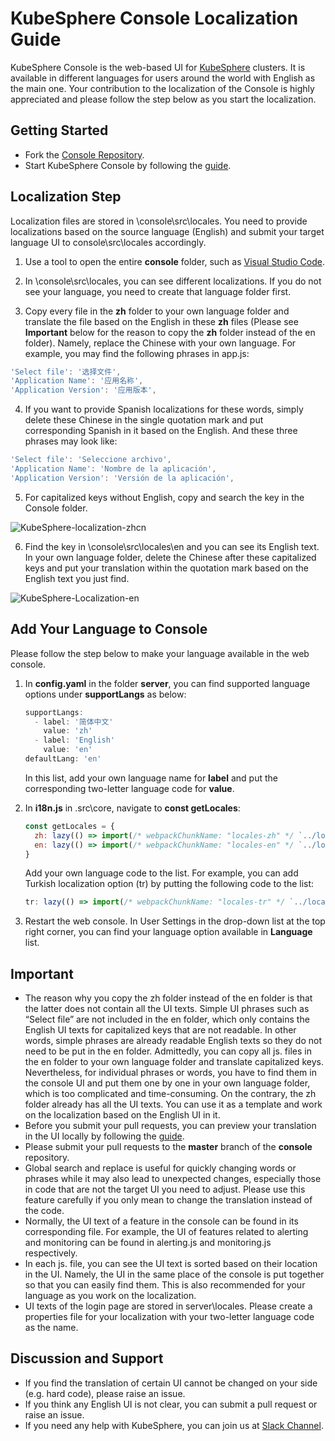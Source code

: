 # KubeSphere Console Localization Guide

KubeSphere Console is the web-based UI for [KubeSphere](https://github.com/kubesphere/kubesphere) clusters. It is available in different languages for users around the world with English as the main one. Your contribution to the localization of the Console is highly appreciated and please follow the step below as you start the localization.

## Getting Started

- Fork the [Console Repository](https://github.com/kubesphere/console).
- Start KubeSphere Console by following the [guide](https://github.com/kubesphere/console/blob/master/README.md).

## Localization Step

Localization files are stored in \console\src\locales. You need to provide localizations based on the source language (English) and submit your target language UI to console\src\locales accordingly.

1. Use a tool to open the entire **console** folder, such as [Visual Studio Code](https://code.visualstudio.com/).

2. In \console\src\locales, you can see different localizations. If you do not see your language, you need to create that language folder first.

3. Copy every file in the **zh** folder to your own language folder and translate the file based on the English in these **zh** files (Please see **Important** below for the reason to copy the **zh** folder instead of the en folder). Namely, replace the Chinese with your own language. For example, you may find the following phrases in app.js:

  ```js
  'Select file': '选择文件',
  'Application Name': '应用名称',
  'Application Version': '应用版本',
  ```

4. If you want to provide Spanish localizations for these words, simply delete these Chinese in the single quotation mark and put corresponding Spanish in it based on the English. And these three phrases may look like:

  ```js
  'Select file': 'Seleccione archivo',
  'Application Name': 'Nombre de la aplicación',
  'Application Version': 'Versión de la aplicación',
  ```

5. For capitalized keys without English, copy and search the key in the Console folder.

  ![KubeSphere-localization-zhcn](https://ap3.qingstor.com/kubesphere-website/docs/copy-capital-key.png)

6. Find the key in \console\src\locales\en and you can see its English text. In your own language folder, delete the Chinese after these capitalized keys and put your translation within the quotation mark based on the English text you just find.

  ![KubeSphere-Localization-en](https://ap3.qingstor.com/kubesphere-website/docs/search-en-text.png)

## Add Your Language to Console

Please follow the step below to make your language available in the web console.

1. In **config.yaml** in the folder **server**, you can find supported language options under **supportLangs** as below:

   ```js
   supportLangs:
     - label: '简体中文'
       value: 'zh'
     - label: 'English'
       value: 'en'
   defaultLang: 'en'
   ```

   In this list, add your own language name for **label** and put the corresponding two-letter language code for **value**.

2. In **i18n.js** in .src\core, navigate to **const getLocales**:

   ```js
   const getLocales = {
     zh: lazy(() => import(/* webpackChunkName: "locales-zh" */ `../locales/zh`)),
     en: lazy(() => import(/* webpackChunkName: "locales-en" */ `../locales/en`)),
   }
   ```

   Add your own language code to the list. For example, you can add Turkish localization option (tr) by putting the following code to the list:

   ```js
   tr: lazy(() => import(/* webpackChunkName: "locales-tr" */ `../locales/tr`)),
   ```

3. Restart the web console. In User Settings in the drop-down list at the top right corner, you can find your language option available in **Language** list.

## Important

- The reason why you copy the zh folder instead of the en folder is that the latter does not contain all the UI texts. Simple UI phrases such as “Select file” are not included in the en folder, which only contains the English UI texts for capitalized keys that are not readable. In other words, simple phrases are already readable English texts so they do not need to be put in the en folder. Admittedly, you can copy all js. files in the en folder to your own language folder and translate capitalized keys. Nevertheless, for individual phrases or words, you have to find them in the console UI and put them one by one in your own language folder, which is too complicated and time-consuming. On the contrary, the zh folder already has all the UI texts. You can use it as a template and work on the localization based on the English UI in it.
- Before you submit your pull requests, you can preview your translation in the UI locally by following the [guide](https://github.com/kubesphere/console/blob/master/README.md).
- Please submit your pull requests to the **master** branch of the **console** repository.
- Global search and replace is useful for quickly changing words or phrases while it may also lead to unexpected changes, especially those in code that are not the target UI you need to adjust. Please use this feature carefully if you only mean to change the translation instead of the code.
- Normally, the UI text of a feature in the console can be found in its corresponding file. For example, the UI of features related to alerting and monitoring can be found in alerting.js and monitoring.js respectively.
- In each js. file, you can see the UI text is sorted based on their location in the UI. Namely, the UI in the same place of the console is put together so that you can easily find them. This is also recommended for your language as you work on the localization.
- UI texts of the login page are stored in server\locales. Please create a properties file for your localization with your two-letter language code as the name.

## Discussion and Support

- If you find the translation of certain UI cannot be changed on your side (e.g. hard code), please raise an issue.
- If you think any English UI is not clear, you can submit a pull request or raise an issue.
- If you need any help with KubeSphere, you can join us at [Slack Channel](https://join.slack.com/t/kubesphere/shared_invite/enQtNTE3MDIxNzUxNzQ0LTZkNTdkYWNiYTVkMTM5ZThhODY1MjAyZmVlYWEwZmQ3ODQ1NmM1MGVkNWEzZTRhNzk0MzM5MmY4NDc3ZWVhMjE).